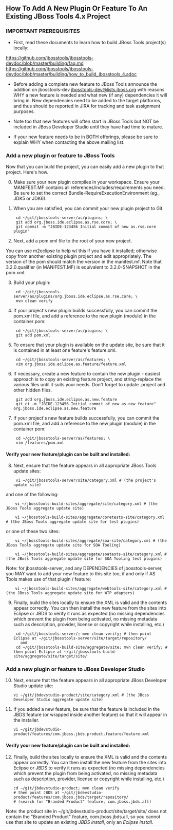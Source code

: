 ## How To Add A New Plugin Or Feature To An Existing JBoss Tools 4.x Project

### IMPORTANT PREREQUISITES ## 

* First, read these documents to learn how to build JBoss Tools project(s) locally: 

https://github.com/jbosstools/jbosstools-devdoc/blob/master/building/faq.md
https://github.com/jbosstools/jbosstools-devdoc/blob/master/building/how_to_build_jbosstools_4.adoc

* Before adding a complete new feature to JBoss Tools announce the addition on jbosstools-dev <a href="mailto:jbosstools-dev@lists.jboss.org">jbosstools-dev@lists.jboss.org</a> with reasons WHY a new feature is needed and what new (if any) dependencies it will bring in. New dependencies need to be added to the target platforms, and thus should be reported in JIRA for tracking and task assignment purposes.

* Note too that new features will often start in JBoss Tools but NOT be included in JBoss Developer Studio until they have had time to mature. 

* If your new feature needs to be in BOTH offerings, please be sure to explain WHY when contacting the above mailing list.


### Add a new plugin or feature to JBoss Tools

Now that you can build the project, you can easily add a new plugin to that project. Here's how.

0. Make sure your new plugin compiles in your workspace. Ensure your MANIFEST.MF contains all references/includes/requirements you need. Be sure to set the correct Bundle-RequireExecutionEnvironment (eg., JDK5 or JDK6).

1. When you are satisfied, you can commit your new plugin project to Git.

	    cd ~/git/jbosstools-server/as/plugins; \
	    git add org.jboss.ide.eclipse.as.rse.core; \
	    git commit -m "JBIDE-123456 Initial commit of new as.rse.core plugin"

2. Next, add a pom.xml file to the root of your new project.

You can use m2eclipse to help w/ this if you have it installed; otherwise copy from another existing plugin project and edit appropriately. The version of the pom should match the version in the manifest.mf. Note that 3.2.0.qualifier (in MANIFEST.MF) is equivalent to 3.2.0-SNAPSHOT in the pom.xml.

3. Build your plugin:

	    cd ~/git/jbosstools-server/as/plugins/org.jboss.ide.eclipse.as.rse.core; \
	    mvn clean verify

4. If your project's new plugin builds successfully, you can commit the pom.xml file, and add a reference to the new plugin (module) in the container pom:

	    cd ~/git/jbosstools-server/as/plugins; \ 
	    git add pom.xml

5. To ensure that your plugin is available on the update site, be sure that it is contained in at least one feature's feature.xml.

	    cd ~/git/jbosstools-server/as/features; \
	    vim org.jboss.ide.eclipse.as.feature/feature.xml

6. If necessary, create a new feature to contain the new plugin - easiest approach is to copy an existing feature project, and string-replace the various files until it suits your needs. Don't forget to update .project and other hidden files.

	    git add org.jboss.ide.eclipse.as.new.feature
	    git ci -m "JBIDE-123456 Initial commit of new as.new feature" org.jboss.ide.eclipse.as.new.feature

7. If your project's new feature builds successfully, you can commit the pom.xml file, and add a reference to the new plugin (module) in the container pom:

	    cd ~/git/jbosstools-server/as/features; \
	    vim /features/pom.xml


#### Verify your new feature/plugin can be built and installed:

8. Next, ensure that the feature appears in all appropriate JBoss Tools update sites:

	    vi ~/git/jbosstools-server/site/category.xml # (the project's update site)

and one of the following:

	    vi ~/jbosstools-build-sites/aggregate/site/category.xml # (the JBoss Tools aggregate update site)

	    vi ~/jbosstools-build-sites/aggregate/coretests-site/category.xml # (the JBoss Tools aggregate update site for test plugins)

or one of these two sites:

	    vi ~/jbosstools-build-sites/aggregate/soa-site/category.xml # (the JBoss Tools aggregate update site for SOA Tooling)

	    vi ~/jbosstools-build-sites/aggregate/soatests-site/category.xml # (the JBoss Tools aggregate update site for SOA Tooling test plugins)

Note: for jbosstools-server, and any DEPENDENCIES of jbosstools-server, you MAY want to add your new feature to this site too, if and only if AS Tools makes use of that plugin / feature:

	    vi ~/jbosstools-build-sites/aggregate/webtools-site/category.xml # (the JBoss Tools aggregate update site for WTP adapters)

9. Finally, build the sites locally to ensure the XML is valid and the contents appear correctly. You can then install the new feature from the sites into Eclipse or JBDS to verify it runs as expected (no missing dependencies which prevent the plugin from being activated, no missing metadata such as description, provider, license or copyright while installing, etc.)

	    cd ~/git/jbosstools-server/; mvn clean verify; # then point Eclipse at ~/git/jbosstools-server/site/target/repository/
	      and
	    cd ~/git/jbosstools-build-site/aggregate/site; mvn clean verify; # then point Eclipse at ~/git/jbosstools-build-site/aggregate/site/target/site/


### Add a new plugin or feature to JBoss Developer Studio

10. Next, ensure that the feature appears in all appropriate JBoss Developer Studio update site:

	    vi ~/git/jbdevstudio-product/site/category.xml # (the JBoss Developer Studio aggregate update site)

11. If you added a new feature, be sure that the feature is included in the JBDS feature (or wrapped inside another feature) so that it will appear in the installer.

	    vi ~/git/jbdevstudio-product/features/com.jboss.jbds.product.feature/feature.xml


#### Verify your new feature/plugin can be built and installed:

12. Finally, build the sites locally to ensure the XML is valid and the contents appear correctly. You can then install the new feature from the sites into Eclipse or JBDS to verify it runs as expected (no missing dependencies which prevent the plugin from being activated, no missing metadata such as description, provider, license or copyright while installing, etc.)

	    cd ~/git/jbdevstudio-product; mvn clean verify 
	    # then point JBDS at ~/git/jbdevstudio-product/features/com.jboss.jbds/target/repository/ 
	    # (search for "Branded Product" feature, com.jboss.jbds.all)

Note: the product site in ~/git/jbdevstudio-product/site/target/site/ does not contain the "Branded Product" feature, com.jboss.jbds.all, so you cannot use that site to update an existing *JBDS install*, only an *Eclipse install*.